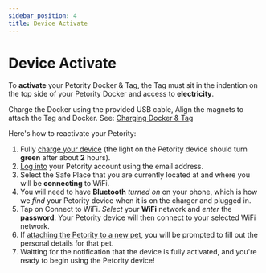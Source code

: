 ```yaml
---
sidebar_position: 4
title: Device Activate
---
```


# Device Activate
To **activate** your Petority Docker & Tag, the Tag must sit in the indention on the top side of your Petority Docker and access to **electricity**. 

Charge the Docker using the provided USB cable, Align the magnets to attach the Tag and Docker. See: [Charging Docker & Tag](/docs/devices/battery-charging/battery-charging)

Here's how to reactivate your Petority:
1. Fully [charge your device](/docs/devices/battery-charging/battery-charging) (the light on the Petority device should turn **green** after about **2** hours).
2. [Log into](/docs/petority/accounts/signing-up) your Petority account using the email address.
3. Select the Safe Place that you are currently located at and where you will be **connecting** to WiFi.
4. You will need to have **Bluetooth** *turned on* on your phone, which is how we *find* your Petority device when it is on the charger and plugged in.
5. Tap on Connect to WiFi. *Select* your **WiFi** network and *enter* the **password**. Your Petority device will then connect to your selected WiFi network.
6. If [attaching the Petority to a new pet](/docs/petority/devices/device-pairing), you will be prompted to fill out the personal details for that pet.
7. Waitting for the notification that the device is fully activated, and you're ready to begin using the Petority device!
